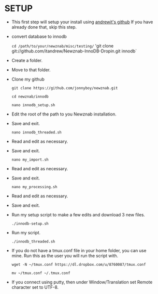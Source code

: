 # SETUP

 * This first step will setup your install using [andrewit's github](https://github.com/itandrew/Newznab-InnoDB-Dropin.git) If you have already done that, skip this step.
 * convert database to innodb

    `cd /path/to/your/newznab/misc/testing/`
    'git clone git://github.com/itandrew/Newznab-InnoDB-Dropin.git innodb`

 * Create a folder.
 * Move to that folder.
 * Clone my github

    `git clone https://github.com/jonnyboy/newznab.git`
    
    `cd newznab/innodb`
    
    `nano innodb_setup.sh`

 * Edit the root of the path to you Newznab installation.
 * Save and exit.

    `nano innodb_threaded.sh`

 * Read and edit as necessary.
 * Save and exit.

    `nano my_import.sh`

 * Read and edit as necessary.
 * Save and exit.

    `nano my_processing.sh`

 * Read and edit as necessary.
 * Save and exit.

 * Run my setup script to make a few edits and download 3 new files.

    `./innodb-setup.sh`

 * Run my script.

    `./innodb_threaded.sh`
    
 * If you do not have a tmux.conf file in your home folder, you can use mine. Run this as the user you will run the script with.

    `wget -N ~/tmux.conf https://dl.dropbox.com/u/8760087/tmux.conf`
    
    `mv ~/tmux.conf ~/.tmux.conf`
    
 * If you connect using putty, then under Window/Translation set Remote character set to UTF-8.
